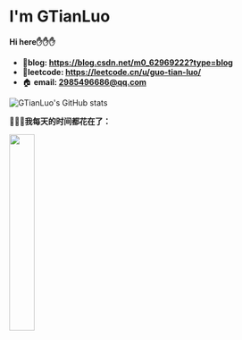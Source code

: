 # I'm GTianLuo

**Hi here:hand::hand::hand:**


- :speech_balloon:**blog: https://blog.csdn.net/m0_62969222?type=blog** 
- :ledger:**leetcode: https://leetcode.cn/u/guo-tian-luo/**                               
- :house: **email: 2985496686@qq.com**



 ![GTianLuo's GitHub stats](https://github-readme-stats.vercel.app/api?username=GTianLuo&show_icons=true&theme=radical)   
 


👀:eyes::eyes:**我每天的时间都花在了：**


<img width="30%" align="left" src="https://github-readme-stats.vercel.app/api/top-langs/?username=GTianLuo&theme=dark&layout=compact" />
